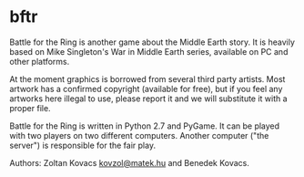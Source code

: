 bftr
====

Battle for the Ring is another game about the Middle Earth story.
It is heavily based on Mike Singleton's War in Middle Earth
series, available on PC and other platforms.

At the moment graphics is borrowed from several third party
artists. Most artwork has a confirmed copyright (available for
free), but if you feel any artworks here illegal to use,
please report it and we will substitute it with a proper
file.

Battle for the Ring is written in Python 2.7 and PyGame.
It can be played with two players on two different computers.
Another computer ("the server") is responsible for the fair
play.

Authors: Zoltan Kovacs <kovzol@matek.hu> and Benedek Kovacs.
